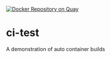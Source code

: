 [![Docker Repository on Quay](https://quay.io/repository/brianredbeard/arubabox/status?token=8b9927f7-b80d-4eb7-bf87-878d2dee421b "Docker Repository on Quay")](https://quay.io/repository/brianredbeard/arubabox)

# ci-test
A demonstration of auto container builds


